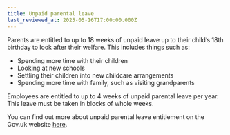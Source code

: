 ```yaml
---
title: Unpaid parental leave
last_reviewed_at: 2025-05-16T17:00:00.000Z
---
```

Parents are entitled to up to 18 weeks of unpaid leave up to their child’s 18th birthday to look after their welfare. This includes things such as:

* Spending more time with their children
* Looking at new schools
* Settling their children into new childcare arrangements
* Spending more time with family, such as visiting grandparents

Employees are entitled to up to 4 weeks of unpaid parental leave per year. This leave must be taken in blocks of whole weeks.

You can find out more about unpaid parental leave entitlement on the Gov.uk website [here](https://www.gov.uk/parental-leave).